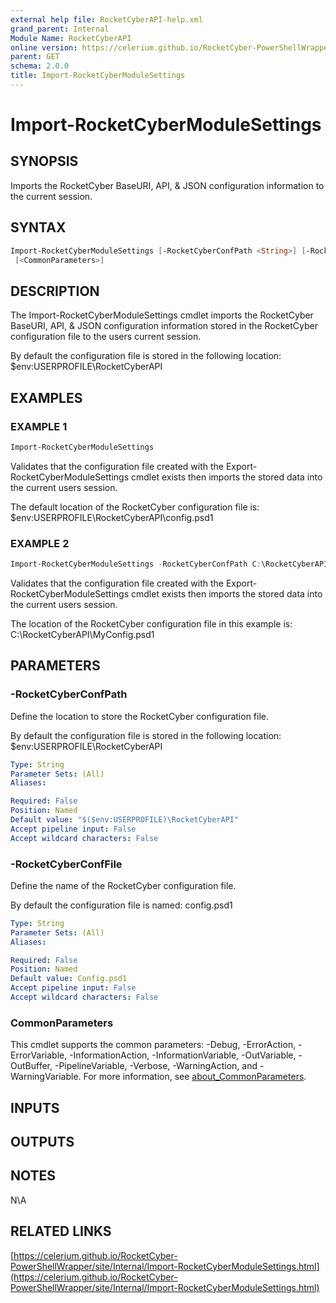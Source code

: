 ```yaml
---
external help file: RocketCyberAPI-help.xml
grand_parent: Internal
Module Name: RocketCyberAPI
online version: https://celerium.github.io/RocketCyber-PowerShellWrapper/site/Internal/Import-RocketCyberModuleSettings.html
parent: GET
schema: 2.0.0
title: Import-RocketCyberModuleSettings
---
```


# Import-RocketCyberModuleSettings

## SYNOPSIS
Imports the RocketCyber BaseURI, API, & JSON configuration information to the current session.

## SYNTAX

```powershell
Import-RocketCyberModuleSettings [-RocketCyberConfPath <String>] [-RocketCyberConfFile <String>]
 [<CommonParameters>]
```

## DESCRIPTION
The Import-RocketCyberModuleSettings cmdlet imports the RocketCyber BaseURI, API, & JSON configuration
information stored in the RocketCyber configuration file to the users current session.

By default the configuration file is stored in the following location:
    $env:USERPROFILE\RocketCyberAPI

## EXAMPLES

### EXAMPLE 1
```powershell
Import-RocketCyberModuleSettings
```

Validates that the configuration file created with the Export-RocketCyberModuleSettings cmdlet exists
then imports the stored data into the current users session.

The default location of the RocketCyber configuration file is:
    $env:USERPROFILE\RocketCyberAPI\config.psd1

### EXAMPLE 2
```powershell
Import-RocketCyberModuleSettings -RocketCyberConfPath C:\RocketCyberAPI -RocketCyberConfFile MyConfig.psd1
```

Validates that the configuration file created with the Export-RocketCyberModuleSettings cmdlet exists
then imports the stored data into the current users session.

The location of the RocketCyber configuration file in this example is:
    C:\RocketCyberAPI\MyConfig.psd1

## PARAMETERS

### -RocketCyberConfPath
Define the location to store the RocketCyber configuration file.

By default the configuration file is stored in the following location:
    $env:USERPROFILE\RocketCyberAPI

```yaml
Type: String
Parameter Sets: (All)
Aliases:

Required: False
Position: Named
Default value: "$($env:USERPROFILE)\RocketCyberAPI"
Accept pipeline input: False
Accept wildcard characters: False
```

### -RocketCyberConfFile
Define the name of the RocketCyber configuration file.

By default the configuration file is named:
    config.psd1

```yaml
Type: String
Parameter Sets: (All)
Aliases:

Required: False
Position: Named
Default value: Config.psd1
Accept pipeline input: False
Accept wildcard characters: False
```

### CommonParameters
This cmdlet supports the common parameters: -Debug, -ErrorAction, -ErrorVariable, -InformationAction, -InformationVariable, -OutVariable, -OutBuffer, -PipelineVariable, -Verbose, -WarningAction, and -WarningVariable. For more information, see [about_CommonParameters](http://go.microsoft.com/fwlink/?LinkID=113216).

## INPUTS

## OUTPUTS

## NOTES
N\A

## RELATED LINKS

[https://celerium.github.io/RocketCyber-PowerShellWrapper/site/Internal/Import-RocketCyberModuleSettings.html](https://celerium.github.io/RocketCyber-PowerShellWrapper/site/Internal/Import-RocketCyberModuleSettings.html)

